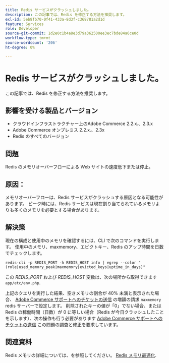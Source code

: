 ```yaml
---
title: Redis サービスがクラッシュしました。
description: この記事では、Redis を修正する方法を推奨します。
exl-id: 5eb8fb70-0f41-433a-8d3f-c368781a2d1d
feature: Services
role: Developer
source-git-commit: 1d2e0c1b4a8e3d79a362500ee3ec7bde84a6ce0d
workflow-type: tm+mt
source-wordcount: '206'
ht-degree: 0%

---
```


# Redis サービスがクラッシュしました。

この記事では、Redis を修正する方法を推奨します。

## 影響を受ける製品とバージョン

* クラウドインフラストラクチャー上のAdobe Commerce 2.2.x.、2.3.x
* Adobe Commerce オンプレミス 2.2.x.、2.3x
* Redis のすべてのバージョン

## 問題

Redis のメモリオーバーフローによる Web サイトの速度低下または停止。

## 原因：

メモリオーバーフローは、Redis サービスがクラッシュする原因となる可能性があります。 ピーク時には、Redis サービスは現在割り当てられているメモリよりも多くのメモリを必要とする場合があります。

## 解決策

現在の構成と使用中のメモリを確認するには、CLI で次のコマンドを実行します。 使用中のメモリ、maxmemory、エビクトキー、Redis のアップ時間を日数でチェックします。

```
redis-cli -p REDIS_PORT -h REDIS_HOST info | egrep --color "(role|used_memory_peak|maxmemory|evicted_keys|uptime_in_days)"
```

この *REDIS\_PORT* および *REDIS\_HOST* 変数は、次の場所から取得できます `app/etc/env.php`.

上記のクエリを実行した結果、空きメモリの割合が 40% 未満と表示された場合、 [Adobe Commerce サポートへのチケットの送信](/help/help-center-guide/help-center/magento-help-center-user-guide.md#submit-ticket) の増額の請求 `maxmemory` redis サーバーで設定します。 削除されたキーの値が「0」でない場合、または Redis の稼働時間（日数）が 0 に等しい場合（Redis が今日クラッシュしたことを示します）、次の操作も行う必要があります [Adobe Commerce サポートへのチケットの送信](/help/help-center-guide/help-center/magento-help-center-user-guide.md#submit-ticket) この問題の調査と修正を要求しています。

## 関連資料

Redis メモリの詳細については、を参照してください。 [Redis メモリ最適化](https://redis.io/topics/memory-optimization).
